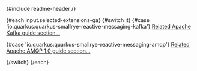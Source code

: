 {#include readme-header /}

{#each input.selected-extensions-ga}
{#switch it}
{#case 'io.quarkus:quarkus-smallrye-reactive-messaging-kafka'}
[Related Apache Kafka guide section...](https://quarkus.io/guides/kafka-reactive-getting-started)

{#case 'io.quarkus:quarkus-smallrye-reactive-messaging-amqp'}
[Related Apache AMQP 1.0 guide section...](https://quarkus.io/guides/amqp)

{/switch}
{/each}